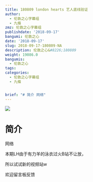 ```yaml
---
title: 180809 london hearts 艺人底线验证
author:
  - 伦敦之心字幕组
  - 九條
zmz: 伦敦之心字幕组
publishdate: '2018-09-17'
bangumi: 伦敦之心
date: '2018-09-17'
slug: 2018-09-17-180809-NA
description: 伦敦之心&#8226;180809
weight: 19086.0
bangumis:
  - 伦敦之心
tags:
categories:
  - 伦敦之心字幕组
  - 九條


brief: "# 简介 网络"
---
```

![](https://i.imgur.com/9wrrAeg.jpg)
# 简介

网络

本期LH由于有力羊的泳衣过火B站不让放，

所以试试新的视频站w

欢迎留言板反馈

<div class ="resp-container">

<iframe class="testiframe" src="https://www.fantasy.tv/videoAd/videoAd.html?id=2105588&channelId=108513&code=b5a2e7c984bc42da72defe0c455c5449

" frameborder=0 allowfullscreen allowfullscreen="true" ></iframe>

</div>



